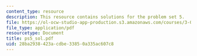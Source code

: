 ```yaml
---
content_type: resource
description: This resource contains solutions for the problem set 5.
file: https://ol-ocw-studio-app-production.s3.amazonaws.com/courses/3-051j-materials-for-biomedical-applications-spring-2006/28ba2938423acdbe33850a335ac607c8_ps5_sol.pdf
file_type: application/pdf
resourcetype: Document
title: ps5_sol.pdf
uid: 28ba2938-423a-cdbe-3385-0a335ac607c8
---
```

